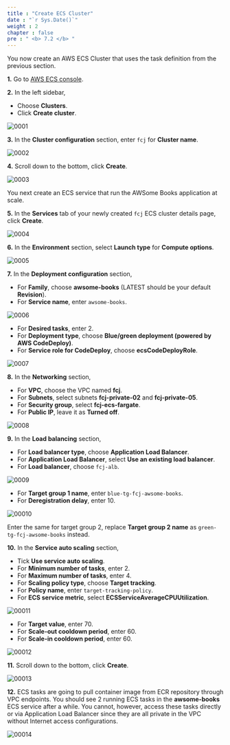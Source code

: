 ```yaml
---
title : "Create ECS Cluster"
date : "`r Sys.Date()`"
weight : 2
chapter : false
pre : " <b> 7.2 </b> "
---
```


You now create an AWS ECS Cluster that uses the task definition from the previous section. 

**1.** Go to [AWS ECS console](https://console.aws.amazon.com/ecs/).

**2.** In the left sidebar,

- Choose **Clusters**.
- Click **Create cluster**.

![0001](/images/7/2/0001.svg?featherlight=false&width=100pc)

**3.** In the **Cluster configuration** section, enter `fcj` for **Cluster name**.

![0002](/images/7/2/0002.svg?featherlight=false&width=100pc)

**4.** Scroll down to the bottom, click **Create**.

![0003](/images/7/2/0003.svg?featherlight=false&width=100pc)

You next create an ECS service that run the AWSome Books application at scale.

**5.** In the **Services** tab of your newly created `fcj` ECS cluster details page, click **Create**.

![0004](/images/7/2/0004.svg?featherlight=false&width=100pc)

**6.** In the **Environment** section, select **Launch type** for **Compute options**.

![0005](/images/7/2/0005.svg?featherlight=false&width=100pc)

**7.** In the **Deployment configuration** section,

- For **Family**, choose **awsome-books** (LATEST should be your default **Revision**).
- For **Service name**, enter `awsome-books`.

![0006](/images/7/2/0006.svg?featherlight=false&width=100pc)

- For **Desired tasks**, enter 2.
- For **Deployment type**, choose **Blue/green deployment (powered by AWS CodeDeploy)**.
- For **Service role for CodeDeploy**, choose **ecsCodeDeployRole**.

![0007](/images/7/2/0007.svg?featherlight=false&width=100pc)

**8.** In the **Networking** section,

- For **VPC**, choose the VPC named **fcj**.
- For **Subnets**, select subnets **fcj-private-02** and **fcj-private-05**.
- For **Security group**, select **fcj-ecs-fargate**.
- For **Public IP**, leave it as **Turned off**.

![0008](/images/7/2/0008.svg?featherlight=false&width=100pc)

**9.** In the **Load balancing** section,

- For **Load balancer type**, choose **Application Load Balancer**.
- For **Application Load Balancer**, select **Use an existing load balancer**.
- For **Load balancer**, choose `fcj-alb`.

![0009](/images/7/2/0009.svg?featherlight=false&width=100pc)

- For **Target group 1 name**, enter `blue-tg-fcj-awsome-books`.
- For **Deregistration delay**, enter 10.

![00010](/images/7/2/00010.svg?featherlight=false&width=100pc)

Enter the same for target group 2, replace **Target group 2 name** as `green-tg-fcj-awsome-books` instead.

**10.** In the **Service auto scaling** section,

- Tick **Use service auto scaling**.
- For **Minimum number of tasks**, enter 2.
- For **Maximum number of tasks**, enter 4.
- For **Scaling policy type**, choose **Target tracking**.
- For **Policy name**, enter `target-tracking-policy`.
- For **ECS service metric**, select **ECSServiceAverageCPUUtilization**.

![00011](/images/7/2/00011.svg?featherlight=false&width=100pc)

- For **Target value**, enter 70.
- For **Scale-out cooldown period**, enter 60.
- For **Scale-in cooldown period**, enter 60.

![00012](/images/7/2/00012.svg?featherlight=false&width=100pc)

**11.** Scroll down to the bottom, click **Create**.

![00013](/images/7/2/00013.svg?featherlight=false&width=100pc)

**12.** ECS tasks are going to pull container image from ECR repository through VPC endpoints. You should see 2 running ECS tasks in the **awsome-books** ECS service after a while. You cannot, however, access these tasks directly or via Application Load Balancer since they are all private in the VPC without Internet access configurations.

![00014](/images/7/2/00014.svg?featherlight=false&width=100pc)


